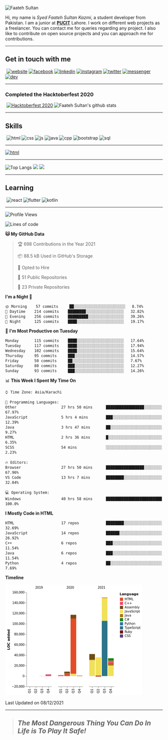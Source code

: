 ![Faateh Sultan](https://github.com/faatehsultan/faatehsultan/blob/master/assets/header.png)

Hi, my name is *Syed Faateh Sultan Kazmi*, a student developer from Pakistan. I am a junior at [**PUCIT**](http://pucit.edu.pk) Lahore. I work on different web projects as a freelancer. You can contact me for queries regarding any project. I also like to contribute on open source projects and you can approach me for contributions. 

----

## Get in touch with me

​	 	       	 [![website](https://github.com/faatehsultan/faatehsultan/blob/master/assets/www.png)](http://faatehsultan.github.io)       [![facebook](https://github.com/faatehsultan/faatehsultan/blob/master/assets/facebook.png)](http://facebook.com/faatehsultan.kazmi)       [![linkedin](https://github.com/faatehsultan/faatehsultan/blob/master/assets/linkedin.png)](https://www.linkedin.com/in/faatehsultankazmi)       [![instagram](https://github.com/faatehsultan/faatehsultan/blob/master/assets/instagram.png)](https://instagram.com/faateh.sultan)       [![twitter](https://github.com/faatehsultan/faatehsultan/blob/master/assets/twitter.png)](https://twitter.com/faatehsultan)       [![messenger](https://github.com/faatehsultan/faatehsultan/blob/master/assets/messenger.png)](https://m.me/faatehsultankazmi)       [![dev](https://github.com/faatehsultan/faatehsultan/blob/master/assets/dev.png)](https://dev.to/faatehsultan) 

----

### Completed the Hacktoberfest 2020 

​        [![Hacktoberfest 2020](https://res.cloudinary.com/practicaldev/image/fetch/s--ajGtUgSU--/c_limit,f_auto,fl_progressive,q_80,w_180/https://dev-to-uploads.s3.amazonaws.com/uploads/badge/badge_image/80/hacktoberfest2020-badge_2.png)](https://dev.to/faatehsultan)                              ![Faateh Sultan's github stats](https://github-readme-stats.vercel.app/api?username=faatehsultan&count_private=true&show_icons=true&theme=synthwave&hide_border=true&include_all_commits=true)

----

## Skills

​	 ![html](https://github.com/faatehsultan/faatehsultan/blob/master/assets/html.png)       ![css](https://github.com/faatehsultan/faatehsultan/blob/master/assets/css.png)        ![js](https://github.com/faatehsultan/faatehsultan/blob/master/assets/js.png)       ![java](https://github.com/faatehsultan/faatehsultan/blob/master/assets/java.png)        ![cpp](https://github.com/faatehsultan/faatehsultan/blob/master/assets/cpp.png)         ![bootstrap](https://github.com/faatehsultan/faatehsultan/blob/master/assets/bootstrap.png)        ![sql](https://github.com/faatehsultan/faatehsultan/blob/master/assets/sql.png)

---

[![html](https://github.com/faatehsultan/faatehsultan/blob/master/assets/find-resume.png)](https://drive.google.com/file/d/1krx2GbUUHwOY3zBUvTZnnAlAnk9YFqlL/view?usp=sharing)

---

![Top Langs](https://github-readme-stats.vercel.app/api/top-langs/?username=faatehsultan&layout=compact&langs_count=10) <img src="https://media.giphy.com/media/mz1kJeDVueKC4/giphy.gif" width="160px"> <img src="https://media.giphy.com/media/VTtANKl0beDFQRLDTh/giphy.gif" width="160px">

---

## Learning

​      ![react](https://github.com/faatehsultan/faatehsultan/blob/master/assets/react.png)        ![flutter](https://github.com/faatehsultan/faatehsultan/blob/master/assets/flutter.png)         ![kotlin](https://github.com/faatehsultan/faatehsultan/blob/master/assets/kotlin.png)                              

---

<!--START_SECTION:waka-->
![Profile Views](http://img.shields.io/badge/Profile%20Views-4-blue)

![Lines of code](https://img.shields.io/badge/From%20Hello%20World%20I%27ve%20Written-392%20Thousand%20lines%20of%20code-blue)

**🐱 My GitHub Data** 

> 🏆 698 Contributions in the Year 2021
 > 
> 📦 88.5 kB Used in GitHub's Storage 
 > 
> 💼 Opted to Hire
 > 
> 📜 51 Public Repositories 
 > 
> 🔑 23 Private Repositories  
 > 
**I'm a Night 🦉** 

```text
🌞 Morning    57 commits     ██░░░░░░░░░░░░░░░░░░░░░░░   8.74% 
🌆 Daytime    214 commits    ████████░░░░░░░░░░░░░░░░░   32.82% 
🌃 Evening    256 commits    █████████░░░░░░░░░░░░░░░░   39.26% 
🌙 Night      125 commits    ████░░░░░░░░░░░░░░░░░░░░░   19.17%

```
📅 **I'm Most Productive on Tuesday** 

```text
Monday       115 commits    ████░░░░░░░░░░░░░░░░░░░░░   17.64% 
Tuesday      117 commits    ████░░░░░░░░░░░░░░░░░░░░░   17.94% 
Wednesday    102 commits    ████░░░░░░░░░░░░░░░░░░░░░   15.64% 
Thursday     95 commits     ███░░░░░░░░░░░░░░░░░░░░░░   14.57% 
Friday       50 commits     ██░░░░░░░░░░░░░░░░░░░░░░░   7.67% 
Saturday     80 commits     ███░░░░░░░░░░░░░░░░░░░░░░   12.27% 
Sunday       93 commits     ███░░░░░░░░░░░░░░░░░░░░░░   14.26%

```


📊 **This Week I Spent My Time On** 

```text
⌚︎ Time Zone: Asia/Karachi

💬 Programming Languages: 
Other                    27 hrs 50 mins      █████████████████░░░░░░░░   67.97% 
JavaScript               5 hrs 4 mins        ███░░░░░░░░░░░░░░░░░░░░░░   12.39% 
Java                     3 hrs 47 mins       ██░░░░░░░░░░░░░░░░░░░░░░░   9.27% 
HTML                     2 hrs 36 mins       █░░░░░░░░░░░░░░░░░░░░░░░░   6.35% 
SCSS                     54 mins             ░░░░░░░░░░░░░░░░░░░░░░░░░   2.23%

🔥 Editors: 
Browser                  27 hrs 50 mins      █████████████████░░░░░░░░   67.96% 
VS Code                  13 hrs 7 mins       ████████░░░░░░░░░░░░░░░░░   32.04%

💻 Operating System: 
Windows                  40 hrs 58 mins      █████████████████████████   100.0%

```

**I Mostly Code in HTML** 

```text
HTML                     17 repos            ████████░░░░░░░░░░░░░░░░░   32.69% 
JavaScript               14 repos            ██████░░░░░░░░░░░░░░░░░░░   26.92% 
C++                      6 repos             ███░░░░░░░░░░░░░░░░░░░░░░   11.54% 
Java                     6 repos             ███░░░░░░░░░░░░░░░░░░░░░░   11.54% 
Python                   4 repos             ██░░░░░░░░░░░░░░░░░░░░░░░   7.69%

```


**Timeline**

![Chart not found](https://raw.githubusercontent.com/faatehsultan/faatehsultan/master/charts/bar_graph.png) 


 Last Updated on 08/12/2021
<!--END_SECTION:waka-->

---

> ##                             ***The Most Dangerous Thing You Can Do In Life is To Play It Safe!***
